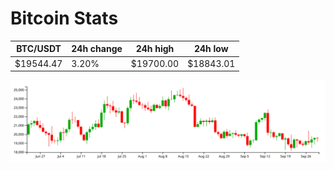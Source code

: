 # Bitcoin Stats

BTC/USDT|24h change|24h high|24h low|
|---|---|---|---|
|$19544.47|3.20%|$19700.00|$18843.01|

<img src="./chart.svg">
